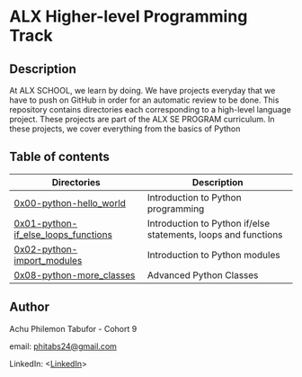 # ALX Higher-level Programming Track #

## Description ##

At ALX SCHOOL, we learn by doing. We have projects everyday that we have to push on GitHub in order for an automatic review to be done.
This repository contains directories each corresponding to a high-level language project.
These projects are part of the ALX SE PROGRAM curriculum.
In these projects, we cover everything from the basics of Python

## Table of contents ##

Directories | Description
----------- | -----------
[0x00-python-hello_world](./0x00-python-hello_world) | Introduction to Python programming
[0x01-python-if_else_loops_functions](./0x01-python-if_else_loops_functions) | Introduction to Python if/else statements, loops and functions
[0x02-python-import_modules](./0x02-python-import_modules) | Introduction to Python modules
[0x08-python-more_classes](0x08-python-more_classes) | Advanced Python Classes

## Author ##

Achu Philemon Tabufor - Cohort 9

email: phitabs24@gmail.com

LinkedIn: <[LinkedIn]>

[LinkedIn]: https://linkedin.com/achu.philemon